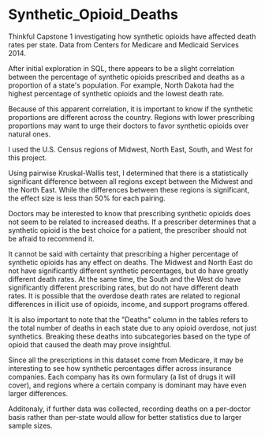 # Synthetic_Opioid_Deaths
Thinkful Capstone 1 investigating how synthetic opioids have affected death rates per state.
Data from Centers for Medicare and Medicaid Services 2014.

After initial exploration in SQL, there appears to be a slight correlation between the percentage of synthetic opioids prescribed and deaths as a proportion of a state's population. For example, North Dakota had the highest percentage of synthetic opioids and the lowest death rate.

Because of this apparent correlation, it is important to know if the synthetic proportions are different across the country. Regions with lower prescribing proportions may want to urge their doctors to favor synthetic opioids over natural ones.

I used the U.S. Census regions of Midwest, North East, South, and West for this project.

Using pairwise Kruskal-Wallis test, I determined that there is a statistically significant difference between all regions except between the Midwest and the North East. While the differences between these regions is significant, the effect size is less than 50% for each pairing.

Doctors may be interested to know that prescribing synthetic opioids does not seem to be related to increased deaths. If a prescriber determines that a synthetic opioid is the best choice for a patient, the prescriber should not be afraid to recommend it.

It cannot be said with certainty that prescribing a higher percentage of synthetic opioids has any effect on deaths. The Midwest and North East do not have significantly different synthetic percentages, but do have greatly different death rates. At the same time, the South and the West do have significantly different prescribing rates, but do not have different death rates. It is possible that the overdose death rates are related to regional differences in illicit use of opioids, income, and support programs offered.

It is also important to note that the "Deaths" column in the tables refers to the total number of deaths in each state due to any opioid overdose, not just synthetics. Breaking these deaths into subcategories based on the type of opioid that caused the death may prove insightful.

Since all the prescriptions in this dataset come from Medicare, it may be interesting to see how synthetic percentages differ across insurance companies. Each company has its own formulary (a list of drugs it will cover), and regions where a certain company is dominant may have even larger differences.

Additonaly, if further data was collected, recording deaths on a per-doctor basis rather than per-state would allow for better statistics due to larger sample sizes.
